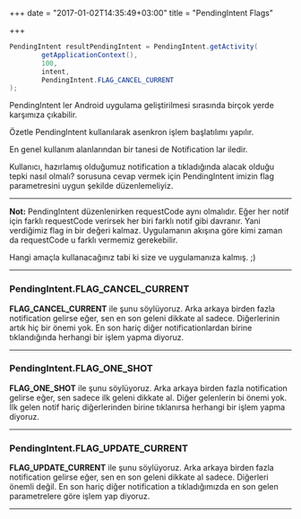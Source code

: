 +++
date = "2017-01-02T14:35:49+03:00"
title = "PendingIntent Flags"

+++

```java
PendingIntent resultPendingIntent = PendingIntent.getActivity(
        getApplicationContext(),
        100,
        intent,
        PendingIntent.FLAG_CANCEL_CURRENT
);
```

PendingIntent ler Android uygulama geliştirilmesi sırasında birçok yerde karşımıza çıkabilir.

Özetle PendingIntent kullanılarak asenkron işlem başlatılımı yapılır.

En genel kullanım alanlarından bir tanesi de Notification lar iledir.

Kullanıcı, hazırlamış olduğumuz notification a tıkladığında alacak olduğu tepki nasıl olmalı? sorusuna cevap vermek için PendingIntent imizin flag parametresini uygun şekilde düzenlemeliyiz.

___

**Not:** PendingIntent düzenlenirken requestCode aynı olmalıdır. Eğer her notif için farklı requestCode verirsek her biri farklı notif gibi davranır. Yani verdiğimiz flag in bir değeri kalmaz.
Uygulamanın akışına göre kimi zaman da requestCode u farklı vermemiz gerekebilir.

Hangi amaçla kullanacağınız tabi ki size ve uygulamanıza kalmış. ;)
___

### **PendingIntent.FLAG_CANCEL_CURRENT**

**FLAG_CANCEL_CURRENT** ile şunu söylüyoruz.
Arka arkaya birden fazla notification gelirse eğer, sen en son geleni dikkate al sadece. Diğerlerinin artık hiç bir önemi yok.
En son hariç diğer notificationlardan birine tıklandığında herhangi bir işlem yapma diyoruz.
___

### **PendingIntent.FLAG_ONE_SHOT**

**FLAG_ONE_SHOT** ile şunu söylüyoruz.
Arka arkaya birden fazla notification gelirse eğer, sen sadece ilk geleni dikkate al. Diğer gelenlerin bi önemi yok.
İlk gelen notif hariç diğerlerinden birine tıklanırsa herhangi bir işlem yapma diyoruz.
___

### **PendingIntent.FLAG_UPDATE_CURRENT**

**FLAG_UPDATE_CURRENT** ile şunu söylüyoruz.
Arka arkaya birden fazla notification gelirse eğer, sen en son geleni dikkate al sadece. Diğerleri önemli değil.
En son hariç diğer notification a tıkladığımızda en son gelen parametrelere göre işlem yap diyoruz.
___





